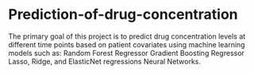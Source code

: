 # Prediction-of-drug-concentration
The primary goal of this project is to predict drug concentration levels at different time points based on patient covariates using machine learning models such as:  Random Forest Regressor Gradient Boosting Regressor Lasso, Ridge, and ElasticNet regressions Neural Networks.
